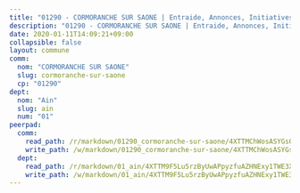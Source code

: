 ```yaml
---
title: "01290 - CORMORANCHE SUR SAONE | Entraide, Annonces, Initiatives"
description: "01290 - CORMORANCHE SUR SAONE | Entraide, Annonces, Initiatives"
date: 2020-01-11T14:09:21+09:00
collapsible: false
layout: commune
comm:
  nom: "CORMORANCHE SUR SAONE"
  slug: cormoranche-sur-saone
  cp: "01290"
dept:
  nom: "Ain"
  slug: ain
  num: "01"
peerpad:
  comm:
    read_path: /r/markdown/01290_cormoranche-sur-saone/4XTTMChWosASYGsQ7fEguMHvdgZfCRLF6NuUd3a7wMcHx4wMT
    write_path: /w/markdown/01290_cormoranche-sur-saone/4XTTMChWosASYGsQ7fEguMHvdgZfCRLF6NuUd3a7wMcHx4wMT-K3TgTeXsP2fNXXbxPQxCExQTpxBTQ4cxujH3pdngM6rsnAzaaCDmpA2H9VhJwN25zAbomYzEFWVAfeeSwXoesNUvt4DBSg1NPKL2MNej6PqgtKVpz6H9Ea51TzX7hQkumLtX22Ed
  dept:
    read_path: /r/markdown/01_ain/4XTTM9F5Lu5rzByUwAPpyzfuAZHNExy1TWE3X3wiTrPFfiAJr
    write_path: /w/markdown/01_ain/4XTTM9F5Lu5rzByUwAPpyzfuAZHNExy1TWE3X3wiTrPFfiAJr-K3TgUnxzeFoJA4CB58vXNvKXURJneTNZHUsypAQGicGiZu7AS2sPbjspGpj7s3MmMv58YhkLaSUMQMHaiKAfoMv6wF36Urxbqqh8MmnXpnKkbVhnAishABEkMRAiyAt8GGJ1Jer2
---
```


